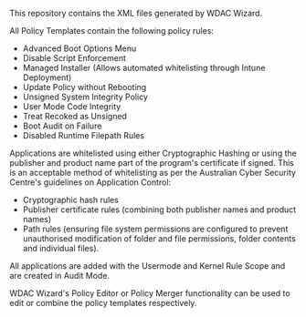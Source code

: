 This repository contains the XML files generated by WDAC Wizard.

All Policy Templates contain the following policy rules:
- Advanced Boot Options Menu
- Disable Script Enforcement
- Managed Installer (Allows automated whitelisting through Intune Deployment)
- Update Policy without Rebooting
- Unsigned System Integrity Policy
- User Mode Code Integrity
- Treat Recoked as Unsigned
- Boot Audit on Failure
- Disabled Runtime Filepath Rules

Applications are whitelisted using either Cryptographic Hashing or using the publisher and product name part of the program's certificate if signed. 
This is an acceptable method of whitelisting as per the Australian Cyber Security Centre's guidelines on Application Control:
- Cryptographic hash rules
- Publisher certificate rules (combining both publisher names and product names)
- Path rules (ensuring file system permissions are configured to prevent unauthorised modification of folder and file permissions, folder contents and individual files).

All applications are added with the Usermode and Kernel Rule Scope and are created in Audit Mode.

WDAC Wizard's Policy Editor or Policy Merger functionality can be used to edit or combine the policy templates respectively.
